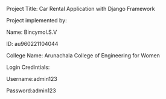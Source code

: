 Project Title:
Car Rental Application with Django Framework

Project implemented by:

Name: Bincymol.S.V

ID: au960221104044

College Name: Arunachala College of Engineering for Women

Login Credintials:

Username:admin123

Password:admin123



